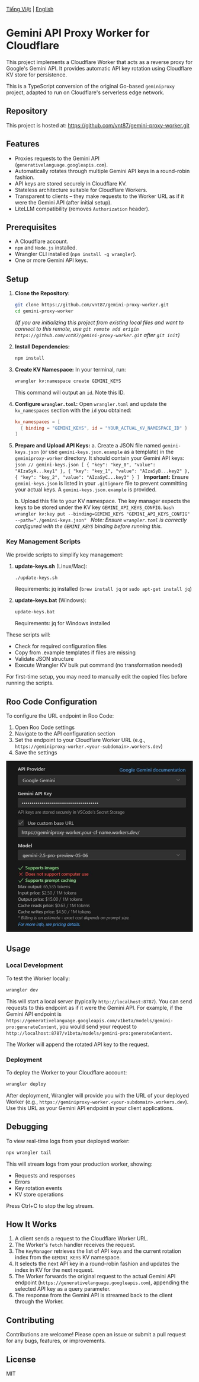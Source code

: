 [Tiếng Việt](README.md) | [English](README.en.md)

# Gemini API Proxy Worker for Cloudflare

This project implements a Cloudflare Worker that acts as a reverse proxy for Google's Gemini API. It provides automatic API key rotation using Cloudflare KV store for persistence.

This is a TypeScript conversion of the original Go-based `geminiproxy` project, adapted to run on Cloudflare's serverless edge network.

## Repository

This project is hosted at: https://github.com/vnt87/gemini-proxy-worker.git

## Features

-   Proxies requests to the Gemini API (`generativelanguage.googleapis.com`).
-   Automatically rotates through multiple Gemini API keys in a round-robin fashion.
-   API keys are stored securely in Cloudflare KV.
-   Stateless architecture suitable for Cloudflare Workers.
-   Transparent to clients – they make requests to the Worker URL as if it were the Gemini API (after initial setup).
-   LiteLLM compatibility (removes `Authorization` header).

## Prerequisites

-   A Cloudflare account.
-   `npm` and `Node.js` installed.
-   Wrangler CLI installed (`npm install -g wrangler`).
-   One or more Gemini API keys.

## Setup

1.  **Clone the Repository**:
    ```bash
    git clone https://github.com/vnt87/gemini-proxy-worker.git
    cd gemini-proxy-worker
    ```
    *(If you are initializing this project from existing local files and want to connect to this remote, use `git remote add origin https://github.com/vnt87/gemini-proxy-worker.git` after `git init`)*

2.  **Install Dependencies:**
    ```bash
    npm install
    ```

3.  **Create KV Namespace:**
    In your terminal, run:
    ```bash
    wrangler kv:namespace create GEMINI_KEYS
    ```
    This command will output an `id`. Note this ID.

4.  **Configure `wrangler.toml`:**
    Open `wrangler.toml` and update the `kv_namespaces` section with the `id` you obtained:
    ```toml
    kv_namespaces = [
      { binding = "GEMINI_KEYS", id = "YOUR_ACTUAL_KV_NAMESPACE_ID" }
    ]
    ```

5.  **Prepare and Upload API Keys:**
    a.  Create a JSON file named `gemini-keys.json` (or use `gemini-keys.json.example` as a template) in the `geminiproxy-worker` directory. It should contain your Gemini API keys:
        ```json
        // gemini-keys.json
        [
          {
            "key": "key_0",
            "value": "AIzaSyA...key1"
          },
          {
            "key": "key_1",
            "value": "AIzaSyB...key2"
          },
          {
            "key": "key_2",
            "value": "AIzaSyC...key3"
          }
        ]
        ```
        **Important:** Ensure `gemini-keys.json` is listed in your `.gitignore` file to prevent committing your actual keys. A `gemini-keys.json.example` is provided.

    b.  Upload this file to your KV namespace. The key manager expects the keys to be stored under the KV key `GEMINI_API_KEYS_CONFIG`.
        ```bash
        wrangler kv:key put --binding=GEMINI_KEYS "GEMINI_API_KEYS_CONFIG" --path="./gemini-keys.json"
        ```
        *Note: Ensure `wrangler.toml` is correctly configured with the `GEMINI_KEYS` binding before running this.*

### Key Management Scripts

We provide scripts to simplify key management:

1. **update-keys.sh** (Linux/Mac):
   ```bash
   ./update-keys.sh
   ```
   Requirements: jq installed (`brew install jq` or `sudo apt-get install jq`)

2. **update-keys.bat** (Windows):
   ```cmd
   update-keys.bat
   ```
   Requirements: jq for Windows installed

These scripts will:
- Check for required configuration files
- Copy from .example templates if files are missing
- Validate JSON structure
- Execute Wrangler KV bulk put command (no transformation needed)

For first-time setup, you may need to manually edit the copied files before running the scripts.

## Roo Code Configuration

To configure the URL endpoint in Roo Code:
1. Open Roo Code settings
2. Navigate to the API configuration section
3. Set the endpoint to your Cloudflare Worker URL (e.g., `https://geminiproxy-worker.<your-subdomain>.workers.dev`)
4. Save the settings

![Roo Code Settings](screenshots/roo-settings.jpg)

## Usage

### Local Development

To test the Worker locally:
```bash
wrangler dev
```
This will start a local server (typically `http://localhost:8787`). You can send requests to this endpoint as if it were the Gemini API. For example, if the Gemini API endpoint is `https://generativelanguage.googleapis.com/v1beta/models/gemini-pro:generateContent`, you would send your request to `http://localhost:8787/v1beta/models/gemini-pro:generateContent`.

The Worker will append the rotated API key to the request.

### Deployment

To deploy the Worker to your Cloudflare account:
```bash
wrangler deploy
```
After deployment, Wrangler will provide you with the URL of your deployed Worker (e.g., `https://geminiproxy-worker.<your-subdomain>.workers.dev`). Use this URL as your Gemini API endpoint in your client applications.

## Debugging

To view real-time logs from your deployed worker:
```bash
npx wrangler tail
```
This will stream logs from your production worker, showing:
- Requests and responses
- Errors
- Key rotation events
- KV store operations

Press Ctrl+C to stop the log stream.

## How It Works

1.  A client sends a request to the Cloudflare Worker URL.
2.  The Worker's `fetch` handler receives the request.
3.  The `KeyManager` retrieves the list of API keys and the current rotation index from the `GEMINI_KEYS` KV namespace.
4.  It selects the next API key in a round-robin fashion and updates the index in KV for the next request.
5.  The Worker forwards the original request to the actual Gemini API endpoint (`https://generativelanguage.googleapis.com`), appending the selected API key as a query parameter.
6.  The response from the Gemini API is streamed back to the client through the Worker.

## Contributing

Contributions are welcome! Please open an issue or submit a pull request for any bugs, features, or improvements.

## License

MIT

